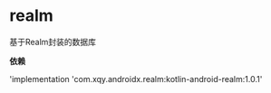 # realm
基于Realm封装的数据库

**依赖**

'implementation 'com.xqy.androidx.realm:kotlin-android-realm:1.0.1'


